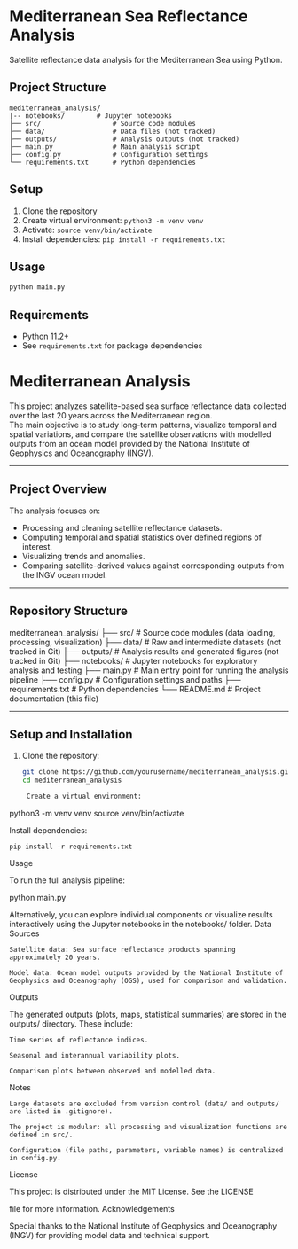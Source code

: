 # Mediterranean Sea Reflectance Analysis

Satellite reflectance data analysis for the Mediterranean Sea using Python.

## Project Structure
```
mediterranean_analysis/
|-- notebooks/		  # Jupyter notebooks
├── src/                  # Source code modules
├── data/                 # Data files (not tracked)
├── outputs/              # Analysis outputs (not tracked)
├── main.py               # Main analysis script
├── config.py             # Configuration settings
└── requirements.txt      # Python dependencies
```

## Setup

1. Clone the repository
2. Create virtual environment: `python3 -m venv venv`
3. Activate: `source venv/bin/activate`
4. Install dependencies: `pip install -r requirements.txt`

## Usage
```bash
python main.py
```

## Requirements

- Python 11.2+
- See `requirements.txt` for package dependencies
# Mediterranean Analysis

This project analyzes satellite-based sea surface reflectance data collected over the last 20 years across the Mediterranean region.  
The main objective is to study long-term patterns, visualize temporal and spatial variations, and compare the satellite observations with modelled outputs from an ocean model provided by the National Institute of Geophysics and Oceanography (INGV).

---

## Project Overview

The analysis focuses on:
- Processing and cleaning satellite reflectance datasets.
- Computing temporal and spatial statistics over defined regions of interest.
- Visualizing trends and anomalies.
- Comparing satellite-derived values against corresponding outputs from the INGV ocean model.

---

## Repository Structure

mediterranean_analysis/
├── src/ # Source code modules (data loading, processing, visualization)
├── data/ # Raw and intermediate datasets (not tracked in Git)
├── outputs/ # Analysis results and generated figures (not tracked in Git)
├── notebooks/ # Jupyter notebooks for exploratory analysis and testing
├── main.py # Main entry point for running the analysis pipeline
├── config.py # Configuration settings and paths
├── requirements.txt # Python dependencies
└── README.md # Project documentation (this file)


---

## Setup and Installation

1. Clone the repository:
   ```bash
   git clone https://github.com/yourusername/mediterranean_analysis.git
   cd mediterranean_analysis

    Create a virtual environment:

python3 -m venv venv
source venv/bin/activate

Install dependencies:

    pip install -r requirements.txt

Usage

To run the full analysis pipeline:

python main.py

Alternatively, you can explore individual components or visualize results interactively using the Jupyter notebooks in the notebooks/ folder.
Data Sources

    Satellite data: Sea surface reflectance products spanning approximately 20 years.

    Model data: Ocean model outputs provided by the National Institute of Geophysics and Oceanography (OGS), used for comparison and validation.

Outputs

The generated outputs (plots, maps, statistical summaries) are stored in the outputs/ directory.
These include:

    Time series of reflectance indices.

    Seasonal and interannual variability plots.

    Comparison plots between observed and modelled data.

Notes

    Large datasets are excluded from version control (data/ and outputs/ are listed in .gitignore).

    The project is modular: all processing and visualization functions are defined in src/.

    Configuration (file paths, parameters, variable names) is centralized in config.py.

License

This project is distributed under the MIT License.
See the LICENSE

file for more information.
Acknowledgements

Special thanks to the National Institute of Geophysics and Oceanography (INGV) for providing model data and technical support.
